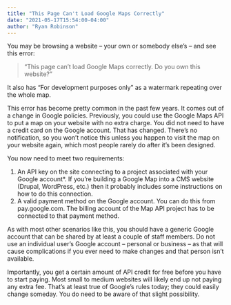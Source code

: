 ```yaml
---
title: "This Page Can't Load Google Maps Correctly"
date: "2021-05-17T15:54:00-04:00"
author: "Ryan Robinson"
---
```


You may be browsing a website – your own or somebody else’s – and see this error:

> “This page can’t load Google Maps correctly. Do you own this website?”

It also has “For development purposes only” as a watermark repeating over the whole map.

This error has become pretty common in the past few years. It comes out of a change in Google policies. Previously, you could use the Google Maps API to put a map on your website with no extra charge. You did not need to have a credit card on the Google account. That has changed. There’s no notification, so you won’t notice this unless you happen to visit the map on your website again, which most people rarely do after it’s been designed.

You now need to meet two requirements:

1. An API key on the site connecting to a project associated with your Google account\*. If you’re building a Google Map into a CMS website (Drupal, WordPress, etc.) then it probably includes some instructions on how to do this connection.
2. A valid payment method on the Google account. You can do this from pay.google.com. The billing account of the Map API project has to be connected to that payment method.

As with most other scenarios like this, you should have a generic Google account that can be shared by at least a couple of staff members. Do not use an individual user’s Google account – personal or business – as that will cause complications if you ever need to make changes and that person isn’t available.

Importantly, you get a certain amount of API credit for free before you have to start paying. Most small to medium websites will likely end up not paying any extra fee. That’s at least true of Google’s rules today; they could easily change someday. You do need to be aware of that slight possibility.
